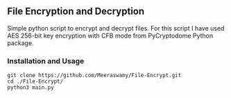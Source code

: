 ## File Encryption and Decryption
Simple python script to encrypt and decrypt files.
For this script I have used AES 256-bit key encryption with CFB mode from PyCryptodome Python package. 
### Installation and Usage
```
git clone https://github.com/Meeraswamy/File-Encrypt.git
cd ./File-Encrypt/
python3 main.py
```

